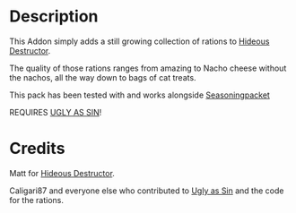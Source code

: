 # Description
This Addon simply adds a still growing collection of rations to [Hideous Destructor](https://codeberg.org/mc776/HideousDestructor). 

The quality of those rations ranges from amazing to Nacho cheese without the nachos, all the way down to bags of cat treats.

This pack has been tested with and works alongside [Seasoningpacket](https://gitlab.com/hdiscord-saltmines/hd-seasoningpacket)

REQUIRES [UGLY AS SIN](https://github.com/caligari87/Ugly-as-Sin)!




# Credits
Matt for [Hideous Destructor](https://codeberg.org/mc776/HideousDestructor).

Caligari87 and everyone else who contributed to [Ugly as Sin](https://github.com/caligari87/Ugly-as-Sin) and the code for the rations.
